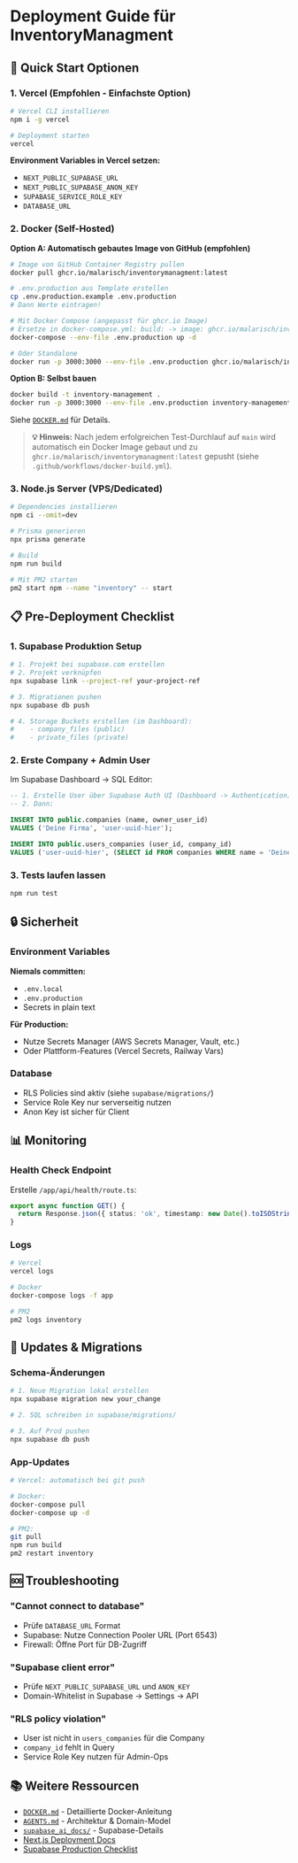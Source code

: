 # Deployment Guide für InventoryManagment

## 🚀 Quick Start Optionen

### 1. Vercel (Empfohlen - Einfachste Option)

```bash
# Vercel CLI installieren
npm i -g vercel

# Deployment starten
vercel
```

**Environment Variables in Vercel setzen:**
- `NEXT_PUBLIC_SUPABASE_URL`
- `NEXT_PUBLIC_SUPABASE_ANON_KEY`
- `SUPABASE_SERVICE_ROLE_KEY`
- `DATABASE_URL`

### 2. Docker (Self-Hosted)

**Option A: Automatisch gebautes Image von GitHub (empfohlen)**

```bash
# Image von GitHub Container Registry pullen
docker pull ghcr.io/malarisch/inventorymanagment:latest

# .env.production aus Template erstellen
cp .env.production.example .env.production
# Dann Werte eintragen!

# Mit Docker Compose (angepasst für ghcr.io Image)
# Ersetze in docker-compose.yml: build: -> image: ghcr.io/malarisch/inventorymanagment:latest
docker-compose --env-file .env.production up -d

# Oder Standalone
docker run -p 3000:3000 --env-file .env.production ghcr.io/malarisch/inventorymanagment:latest
```

**Option B: Selbst bauen**

```bash
docker build -t inventory-management .
docker run -p 3000:3000 --env-file .env.production inventory-management
```

Siehe [`DOCKER.md`](./DOCKER.md) für Details.

> **💡 Hinweis:** Nach jedem erfolgreichen Test-Durchlauf auf `main` wird automatisch ein Docker Image gebaut und zu `ghcr.io/malarisch/inventorymanagment:latest` gepusht (siehe `.github/workflows/docker-build.yml`).

### 3. Node.js Server (VPS/Dedicated)

```bash
# Dependencies installieren
npm ci --omit=dev

# Prisma generieren
npx prisma generate

# Build
npm run build

# Mit PM2 starten
pm2 start npm --name "inventory" -- start
```

## 📋 Pre-Deployment Checklist

### 1. Supabase Produktion Setup

```bash
# 1. Projekt bei supabase.com erstellen
# 2. Projekt verknüpfen
npx supabase link --project-ref your-project-ref

# 3. Migrationen pushen
npx supabase db push

# 4. Storage Buckets erstellen (im Dashboard):
#    - company_files (public)
#    - private_files (private)
```

### 2. Erste Company + Admin User

Im Supabase Dashboard -> SQL Editor:

```sql
-- 1. Erstelle User über Supabase Auth UI (Dashboard -> Authentication)
-- 2. Dann:

INSERT INTO public.companies (name, owner_user_id) 
VALUES ('Deine Firma', 'user-uuid-hier');

INSERT INTO public.users_companies (user_id, company_id)
VALUES ('user-uuid-hier', (SELECT id FROM companies WHERE name = 'Deine Firma'));
```

### 3. Tests laufen lassen

```bash
npm run test
```

## 🔒 Sicherheit

### Environment Variables

**Niemals committen:**
- `.env.local`
- `.env.production`
- Secrets in plain text

**Für Production:**
- Nutze Secrets Manager (AWS Secrets Manager, Vault, etc.)
- Oder Plattform-Features (Vercel Secrets, Railway Vars)

### Database

- RLS Policies sind aktiv (siehe `supabase/migrations/`)
- Service Role Key nur serverseitig nutzen
- Anon Key ist sicher für Client

## 📊 Monitoring

### Health Check Endpoint

Erstelle `/app/api/health/route.ts`:

```typescript
export async function GET() {
  return Response.json({ status: 'ok', timestamp: new Date().toISOString() });
}
```

### Logs

```bash
# Vercel
vercel logs

# Docker
docker-compose logs -f app

# PM2
pm2 logs inventory
```

## 🔄 Updates & Migrations

### Schema-Änderungen

```bash
# 1. Neue Migration lokal erstellen
npx supabase migration new your_change

# 2. SQL schreiben in supabase/migrations/

# 3. Auf Prod pushen
npx supabase db push
```

### App-Updates

```bash
# Vercel: automatisch bei git push

# Docker:
docker-compose pull
docker-compose up -d

# PM2:
git pull
npm run build
pm2 restart inventory
```

## 🆘 Troubleshooting

### "Cannot connect to database"

- Prüfe `DATABASE_URL` Format
- Supabase: Nutze Connection Pooler URL (Port 6543)
- Firewall: Öffne Port für DB-Zugriff

### "Supabase client error"

- Prüfe `NEXT_PUBLIC_SUPABASE_URL` und `ANON_KEY`
- Domain-Whitelist in Supabase -> Settings -> API

### "RLS policy violation"

- User ist nicht in `users_companies` für die Company
- `company_id` fehlt in Query
- Service Role Key nutzen für Admin-Ops

## 📚 Weitere Ressourcen

- [`DOCKER.md`](./DOCKER.md) - Detaillierte Docker-Anleitung
- [`AGENTS.md`](./AGENTS.md) - Architektur & Domain-Model
- [`supabase_ai_docs/`](./supabase_ai_docs/) - Supabase-Details
- [Next.js Deployment Docs](https://nextjs.org/docs/deployment)
- [Supabase Production Checklist](https://supabase.com/docs/guides/platform/going-into-prod)
